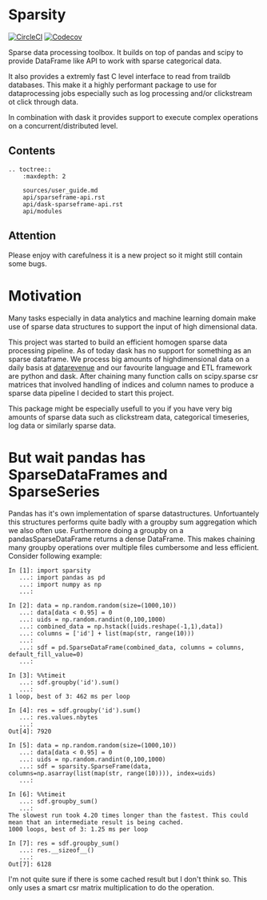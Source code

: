 # Sparsity
[![CircleCI](https://circleci.com/gh/datarevenue-berlin/sparsity.svg?style=svg)](https://circleci.com/gh/datarevenue-berlin/sparsity)
[![Codecov](https://img.shields.io/codecov/c/github/datarevenue-berlin/sparsity.svg)](https://codecov.io/gh/datarevenue-berlin/sparsity)

Sparse data processing toolbox. It builds on top of pandas and scipy to provide DataFrame
like API to work with sparse categorical data. 

It also provides a extremly fast C level 
interface to read from traildb databases. This make it a highly performant package to use
for dataprocessing jobs especially such as log processing and/or clickstream ot click through data. 

In combination with dask it provides support to execute complex operations on 
a concurrent/distributed level.

## Contents
```eval_rst
.. toctree::
    :maxdepth: 2
    
    sources/user_guide.md
    api/sparseframe-api.rst
    api/dask-sparseframe-api.rst
    api/modules
```

## Attention
Please enjoy with carefulness it is a new project so it might still contain some bugs.


# Motivation
Many tasks especially in data analytics and machine learning domain make use of sparse
data structures to support the input of high dimensional data. 

This project was started
to build an efficient homogen sparse data processing pipeline. As of today dask has no
support for something as an sparse dataframe. We process big amounts of highdimensional data
on a daily basis at [datarevenue](http://datarevenue.com) and our favourite language 
and ETL framework are python and dask. After chaining many function calls on scipy.sparse 
csr matrices that involved handling of indices and column names to produce a sparse data
pipeline I decided to start this project.

This package might be especially usefull to you if you have very big amounts of 
sparse data such as clickstream data, categorical timeseries, log data or similarly sparse data.

# But wait pandas has SparseDataFrames and SparseSeries
Pandas has it's own implementation of sparse datastructures. Unfortuantely this structures
performs quite badly with a groupby sum aggregation which we also often use. Furthermore
 doing a groupby on a pandasSparseDataFrame returns a dense DataFrame. This makes chaining
  many groupby operations over multiple files cumbersome and less efficient. Consider 
following example:

```
In [1]: import sparsity
   ...: import pandas as pd
   ...: import numpy as np
   ...: 

In [2]: data = np.random.random(size=(1000,10))
   ...: data[data < 0.95] = 0
   ...: uids = np.random.randint(0,100,1000)
   ...: combined_data = np.hstack([uids.reshape(-1,1),data])
   ...: columns = ['id'] + list(map(str, range(10)))
   ...: 
   ...: sdf = pd.SparseDataFrame(combined_data, columns = columns, default_fill_value=0)
   ...: 

In [3]: %%timeit
   ...: sdf.groupby('id').sum()
   ...: 
1 loop, best of 3: 462 ms per loop

In [4]: res = sdf.groupby('id').sum()
   ...: res.values.nbytes
   ...: 
Out[4]: 7920

In [5]: data = np.random.random(size=(1000,10))
   ...: data[data < 0.95] = 0
   ...: uids = np.random.randint(0,100,1000)
   ...: sdf = sparsity.SparseFrame(data, columns=np.asarray(list(map(str, range(10)))), index=uids)
   ...: 

In [6]: %%timeit
   ...: sdf.groupby_sum()
   ...: 
The slowest run took 4.20 times longer than the fastest. This could mean that an intermediate result is being cached.
1000 loops, best of 3: 1.25 ms per loop

In [7]: res = sdf.groupby_sum()
   ...: res.__sizeof__()
   ...: 
Out[7]: 6128
```

I'm not quite sure if there is some cached result but I don't think so. This only uses a 
smart csr matrix multiplication to do the operation.
